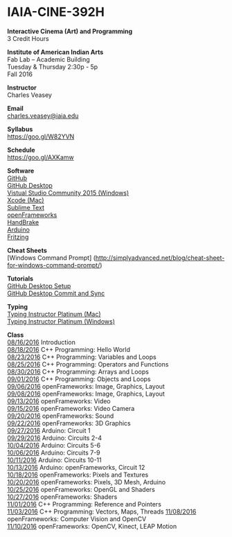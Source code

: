 # IAIA-CINE-392H
**Interactive Cinema (Art) and Programming**  
3 Credit Hours  

**Institute of American Indian Arts**  
Fab Lab – Academic Building  
Tuesday & Thursday 2:30p - 5p   
Fall 2016  

**Instructor**    
Charles Veasey   

**Email**   
charles.veasey@iaia.edu  

**Syllabus**   
https://goo.gl/W82YVN  

**Schedule**  
https://goo.gl/AXKamw  

**Software**  
[GitHub](https://github.com/)  
[GitHub Desktop](https://desktop.github.com/)  
[Vistual Studio Community 2015 (Windows)](https://www.visualstudio.com/en-us/products/visual-studio-community-vs.aspx)  
[Xcode (Mac)](https://itunes.apple.com/us/app/xcode/id497799835?mt=12)  
[Sublime Text](https://www.sublimetext.com/)  
[openFrameworks](http://openframeworks.cc/)  
[HandBrake](https://handbrake.fr/)  
[Arduino](https://www.arduino.cc/en/Main/Software)  
[Fritzing](http://fritzing.org/home/)  

**Cheat Sheets**  
[Windows Command Prompt]
(http://simplyadvanced.net/blog/cheat-sheet-for-windows-command-prompt/)

**Tutorials**  
[GitHub Desktop Setup](https://goo.gl/E78LlZ)  
[GitHub Desktop Commit and Sync](https://goo.gl/I6p9Ml)  

**Typing**  
[Typing Instructor Platinum (Mac)](https://itunes.apple.com/us/app/typing-instructor-platinum/id529553526?mt=12)  
[Typing Instructor Platinum (Windows)](https://www.amazon.com/Individual-Software-8037781-Instructor-Platinum/dp/B001UHMVKO)  

**Class**  
[08/16/2016](class/2016-08-16.md) Introduction   
[08/18/2016](class/2016-08-18.md) C++ Programming: Hello World  
[08/23/2016](class/2016-08-23.md) C++ Programming: Variables and Loops   
[08/25/2016](class/2016-08-25.md) C++ Programming: Operators and Functions  
[08/30/2016](class/2016-08-30.md) C++ Programming: Arrays and Loops  
[09/01/2016](class/2016-09-01.md) C++ Programming: Objects and Loops  
[09/06/2016](class/2016-09-06.md) openFrameworks: Image, Graphics, Layout  
[09/08/2016](class/2016-09-08.md) openFrameworks: Image, Graphics, Layout  
[09/13/2016](class/2016-09-13.md) openFrameworks: Video  
[09/15/2016](class/2016-09-15.md) openFrameworks: Video Camera  
[09/20/2016](class/2016-09-20.md) openFrameworks: Sound  
[09/22/2016](class/2016-09-22.md) openFrameworks: 3D Graphics  
[09/27/2016](class/2016-09-27.md) Arduino: Circuit 1  
[09/29/2016](class/2016-09-29.md) Arduino: Circuits 2-4  
[10/04/2016](class/2016-10-04.md) Arduino: Circuits 5-6  
[10/06/2016](class/2016-10-06.md) Arduino: Circuits 7-9  
[10/11/2016](class/2016-10-11.md) Arduino: Circuits 10-11  
[10/13/2016](class/2016-10-13.md) Arduino: openFrameworks, Circuit 12   
[10/18/2016](class/2016-10-18.md) openFrameworks: Pixels and Textures  
[10/20/2016](class/2016-10-20.md) openFrameworks: Pixels, 3D Mesh, Arduino  
[10/25/2016](class/2016-10-25.md) openFrameworks: OpenGL and Shaders  
[10/27/2016](class/2016-10-27.md) openFrameworks: Shaders  
[11/01/2016](class/2016-11-01.md) C++ Programming: Reference and Pointers  
[11/03/2016](class/2016-11-03.md) C++ Programming: Vectors, Maps, Threads
[11/08/2016](class/2016-11-08.md) openFrameworks: Computer Vision and OpenCV  
[11/10/2016](class/2016-11-10.md) openFrameworks: OpenCV, Kinect, LEAP Motion
